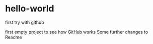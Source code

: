 # hello-world
first try with github

first empty project to see how GitHub works
Some further changes to Readme

